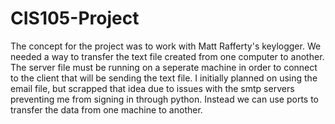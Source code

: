 # CIS105-Project
The concept for the project was to work with Matt Rafferty's keylogger.
We needed a way to transfer the text file created from one computer to another.
The server file must be running on a seperate machine in order to connect to the client that will be sending the text file.
I initially planned on using the email file, but scrapped that idea due to issues with the smtp servers preventing me from signing in through python.
Instead we can use ports to transfer the data from one machine to another.
